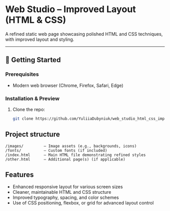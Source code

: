 # Web Studio – Improved Layout (HTML & CSS)

A refined static web page showcasing polished HTML and CSS techniques, with improved layout and styling.

---

## 🚀 Getting Started

### Prerequisites
- Modern web browser (Chrome, Firefox, Safari, Edge)

### Installation & Preview
1. Clone the repo:
   ```bash
   git clone https://github.com/YuliiaDubyniuk/web_studio_html_css_improved.git
## Project structure
```/css/            — Stylesheets for layout improvements
/images/         — Image assets (e.g., backgrounds, icons)
/fonts/          — Custom fonts (if included)
/index.html      — Main HTML file demonstrating refined styles
/other.html      — Additional page(s) (if applicable)
```

## Features
- Enhanced responsive layout for various screen sizes
- Cleaner, maintainable HTML and CSS structure
- Improved typography, spacing, and color schemes
- Use of CSS positioning, flexbox, or grid for advanced layout control


